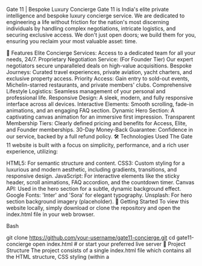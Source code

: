 Gate 11 | Bespoke Luxury Concierge
Gate 11 is India's elite private intelligence and bespoke luxury concierge service. We are dedicated to engineering a life without friction for the nation's most discerning individuals by handling complex negotiations, intricate logistics, and securing exclusive access. We don't just open doors; we build them for you, ensuring you reclaim your most valuable asset: time.

🌟 Features
Elite Concierge Services: Access to a dedicated team for all your needs, 24/7.
Proprietary Negotiation Service: (For Founder Tier) Our expert negotiators secure unparalleled deals on high-value acquisitions.
Bespoke Journeys: Curated travel experiences, private aviation, yacht charters, and exclusive property access.
Priority Access: Gain entry to sold-out events, Michelin-starred restaurants, and private members' clubs.
Comprehensive Lifestyle Logistics: Seamless management of your personal and professional life.
Responsive Design: A sleek, modern, and fully responsive interface across all devices.
Interactive Elements: Smooth scrolling, fade-in animations, and an engaging FAQ section.
Dynamic Hero Section: A captivating canvas animation for an immersive first impression.
Transparent Membership Tiers: Clearly defined pricing and benefits for Access, Elite, and Founder memberships.
30-Day Money-Back Guarantee: Confidence in our service, backed by a full refund policy.
🛠️ Technologies Used
The Gate 11 website is built with a focus on simplicity, performance, and a rich user experience, utilizing:

HTML5: For semantic structure and content.
CSS3: Custom styling for a luxurious and modern aesthetic, including gradients, transitions, and responsive design.
JavaScript: For interactive elements like the sticky header, scroll animations, FAQ accordion, and the countdown timer.
Canvas API: Used in the hero section for a subtle, dynamic background effect.
Google Fonts: 'Inter' and 'Sora' for elegant typography.
Unsplash: For hero section background imagery (placeholder).
🚀 Getting Started
To view this website locally, simply download or clone the repository and open the index.html file in your web browser.

Bash

git clone https://github.com/your-username/gate11-concierge.git
cd gate11-concierge
open index.html # or start your preferred live server
📂 Project Structure
The project consists of a single index.html file which contains all the HTML structure, CSS styling (within a <style> tag), and JavaScript (at the end of the <body>).

.
└── index.html
🎨 Styling
The website uses CSS variables for consistent theming and easy modification of colors, fonts, and transitions. Key stylistic choices include:

Dark Theme: A sophisticated black background with white and gray text for a premium feel.
Gradient Accents: Subtle gradients (--accent-gradient) are used for text, borders, and icons, adding a touch of luxury.
Modern Typography: A combination of 'Inter' for body text and 'Sora' for headings provides a clean and elegant look.
Subtle Animations: Fade-in effects for sections and hover effects for buttons and navigation enhance user experience without being distracting.
💡 JavaScript Functionality
The embedded JavaScript handles several interactive features:

Sticky Header: The header shrinks and adds a backdrop blur on scroll for improved navigation.
Fade-in on Scroll: Sections and elements animate into view as the user scrolls down the page.
Hamburger Menu: A responsive navigation menu for smaller screens.
FAQ Accordion: Expands and collapses answer sections in the Q&amp;A area.
Countdown Timer: A placeholder for a "callback" timer, showcasing dynamic content.
Hero Canvas Animation: A particles-like effect in the background of the hero section.
🤝 Contributing
While this is a static demonstration, feel free to fork the repository, suggest improvements, or use it as a base for your own projects.

📧 Contact
For inquiries about Gate 11 or this project, please refer to the "Check Eligibility Now" button on the live site, which would typically lead to a contact form or application process.

